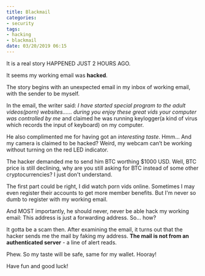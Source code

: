 ```yaml
---
title: Blackmail
categories:
- security
tags: 
- hacking
- blackmail 
date: 03/20/2019 06:15
---
```

It is a real story HAPPENED JUST 2 HOURS AGO.

It seems my working email was **hacked**.

The story begins with an unexpected email in my inbox of working email, with the sender to be myself.

In the email, the writer said: _I have started special program to the adult videos(porn) websites…… during you enjoy these great vids your computer was controlled by me_ and claimed he was running keylogger(a kind of virus which records the input of keyboard) on my computer.

He also complimented me for having got an *interesting taste*. Hmm... And my camera is claimed to be hacked? Weird, my webcam can’t be working without turning on the red LED indicator.

The hacker demanded me to send him BTC worthing $1000 USD. Well, BTC price is still declining, why are you still asking for BTC instead of some other cryptocurrencies? I just don't understand.

The first part could be right, I did watch porn vids online. Sometimes I may even register their accounts to get more member benefits. But I'm never so dumb to register with my working email.

And MOST importantly, he should never, never be able hack my working email: This address is just a forwarding address. So... how?

It gotta be a scam then. After examining the email, it turns out that the hacker sends me the mail by faking my address. **The mail is not from an authenticated server** - a line of alert reads. 

Phew. So my taste will be safe, same for my wallet. Hooray! 

Have fun and good luck!

